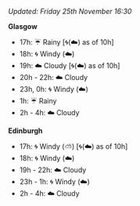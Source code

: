 *Updated: Friday 25th November 16:30*

**Glasgow**

* 17h: :umbrella: Rainy [:cyclone:(:cloud:) as of 10h]
* 18h: :cyclone: Windy (:cloud:)
* 19h: :cloud: Cloudy [:cyclone:(:cloud:) as of 10h]
* 20h - 22h: :cloud: Cloudy
* 23h, 0h: :cyclone: Windy (:cloud:)
* 1h: :umbrella: Rainy
* 2h - 4h: :cloud: Cloudy

**Edinburgh**

* 17h: :cyclone: Windy (:partly_sunny:) [:cyclone:(:cloud:) as of 10h]
* 18h: :cyclone: Windy (:cloud:)
* 19h - 22h: :cloud: Cloudy
* 23h - 1h: :cyclone: Windy (:cloud:)
* 2h - 4h: :cloud: Cloudy
